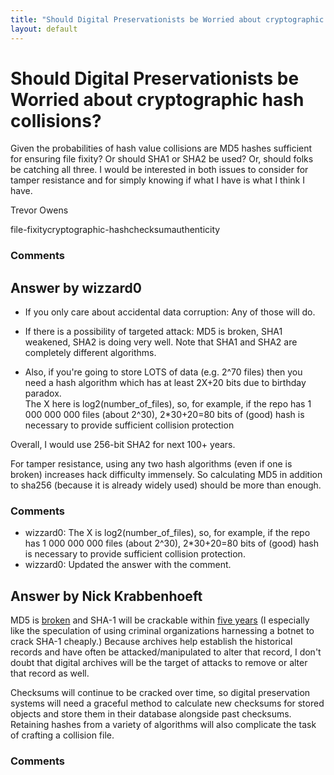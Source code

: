 ```yaml
---
title: "Should Digital Preservationists be Worried about cryptographic hash collisions?"
layout: default
---
```

Should Digital Preservationists be Worried about cryptographic hash collisions?
=====================
Given the probabilities of hash value collisions are MD5 hashes
sufficient for ensuring file fixity? Or should SHA1 or SHA2 be used? Or,
should folks be catching all three. I would be interested in both issues
to consider for tamper resistance and for simply knowing if what I have
is what I think I have.

Trevor Owens

<div class="tags"><span class="tag">file-fixity</span><span class="tag">cryptographic-hash</span><span class="tag">checksum</span><span class="tag">authenticity</span></div>

### Comments ###


Answer by wizzard0
----------------
-   If you only care about accidental data corruption: Any of those will
    do.

-   If there is a possibility of targeted attack: MD5 is broken, SHA1
    weakened, SHA2 is doing very well. Note that SHA1 and SHA2 are
    completely different algorithms.

-   Also, if you're going to store LOTS of data (e.g. 2\^70 files) then
    you need a hash algorithm which has at least 2X+20 bits due to
    birthday paradox.\
     The X here is log2(number\_of\_files), so, for example, if the repo
    has 1 000 000 000 files (about 2\^30), 2\*30+20=80 bits of (good)
    hash is necessary to provide sufficient collision protection

Overall, I would use 256-bit SHA2 for next 100+ years.

For tamper resistance, using any two hash algorithms (even if one is
broken) increases hack difficulty immensely. So calculating MD5 in
addition to sha256 (because it is already widely used) should be more
than enough.

### Comments ###
* wizzard0: The X is log2(number\_of\_files), so, for example, if the repo has 1 000
000 000 files (about 2\^30), 2\*30+20=80 bits of (good) hash is
necessary to provide sufficient collision protection.
* wizzard0: Updated the answer with the comment.

Answer by Nick Krabbenhoeft
----------------
MD5 is [broken](http://www.mathstat.dal.ca/~selinger/md5collision/) and
SHA-1 will be crackable within [five
years](http://www.schneier.com/blog/archives/2012/10/when_will_we_se.html)
(I especially like the speculation of using criminal organizations
harnessing a botnet to crack SHA-1 cheaply.) Because archives help
establish the historical records and have often be attacked/manipulated
to alter that record, I don't doubt that digital archives will be the
target of attacks to remove or alter that record as well.

Checksums will continue to be cracked over time, so digital preservation
systems will need a graceful method to calculate new checksums for
stored objects and store them in their database alongside past
checksums. Retaining hashes from a variety of algorithms will also
complicate the task of crafting a collision file.

### Comments ###

